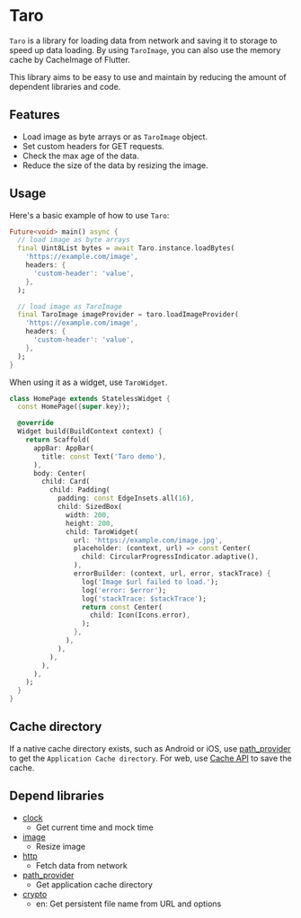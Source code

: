 # Taro

`Taro` is a library for loading data from network and saving it to storage to speed up data loading.
By using `TaroImage`, you can also use the memory cache by CacheImage of Flutter.

This library aims to be easy to use and maintain by reducing the amount of dependent libraries and code.

## Features

- Load image as byte arrays or as `TaroImage` object.
- Set custom headers for GET requests.
- Check the max age of the data.
- Reduce the size of the data by resizing the image.

## Usage

Here's a basic example of how to use `Taro`:

```dart
Future<void> main() async {
  // load image as byte arrays
  final Uint8List bytes = await Taro.instance.loadBytes(
    'https://example.com/image',
    headers: {
      'custom-header': 'value',
    },
  );

  // load image as TaroImage
  final TaroImage imageProvider = taro.loadImageProvider(
    'https://example.com/image',
    headers: {
      'custom-header': 'value',
    },
  );
}
```

When using it as a widget, use `TaroWidget`.

```dart
class HomePage extends StatelessWidget {
  const HomePage({super.key});

  @override
  Widget build(BuildContext context) {
    return Scaffold(
      appBar: AppBar(
        title: const Text('Taro demo'),
      ),
      body: Center(
        child: Card(
          child: Padding(
            padding: const EdgeInsets.all(16),
            child: SizedBox(
              width: 200,
              height: 200,
              child: TaroWidget(
                url: 'https://example.com/image.jpg',
                placeholder: (context, url) => const Center(
                  child: CircularProgressIndicator.adaptive(),
                ),
                errorBuilder: (context, url, error, stackTrace) {
                  log('Image $url failed to load.');
                  log('error: $error');
                  log('stackTrace: $stackTrace');
                  return const Center(
                    child: Icon(Icons.error),
                  );
                },
              ),
            ),
          ),
        ),
      ),
    );
  }
}
```

## Cache directory

If a native cache directory exists, such as Android or iOS, use [path_provider](https://pub.dev/packages/path_provider) to get the `Application Cache directory`. For web, use [Cache API](https://developer.mozilla.org/en-US/docs/Web/API/Cache) to save the cache.

## Depend libraries

- [clock](https://pub.dev/packages/clock)
  - Get current time and mock time
- [image](https://pub.dev/packages/image)
  - Resize image
- [http](https://pub.dev/packages/http)
  - Fetch data from network
- [path_provider](https://pub.dev/packages/path_provider)
  - Get application cache directory
- [crypto](https://pub.dev/packages/crypto)
  - en: Get persistent file name from URL and options
